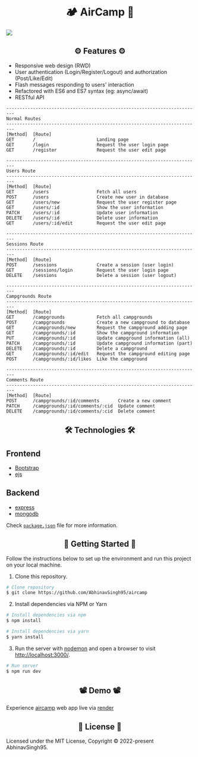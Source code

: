 <div align="center">
  <h1>🏕️ AirCamp 🌲</h1>
</div>

<img src="https://github.com/AbhinavSingh95/aircamp/blob/main/GIF/AirCamp.gif"/>

<div align="center">
  <h2>⚙️ Features ⚙️</h2>
</div>

-   Responsive web design (RWD)
-   User authentication (Login/Register/Logout) and authorization (Post/Like/Edit)
-   Flash messages responding to users' interaction
-   Refactored with ES6 and ES7 syntax (eg: async/await)
-   RESTful API

```
-------------------------------------------------------------------------
Normal Routes
-------------------------------------------------------------------------
[Method]  [Route]
GET       /                       Landing page
GET       /login                  Request the user login page
GET       /register               Request the user edit page

-------------------------------------------------------------------------
Users Route
-------------------------------------------------------------------------
[Method]  [Route]
GET       /users                  Fetch all users
POST      /users                  Create new user in database
GET       /users/new              Request the user register page
GET       /users/:id              Show the user information
PATCH     /users/:id              Update user information
DELETE    /users/:id              Delete user information
GET       /users/:id/edit         Request the user edit page

-------------------------------------------------------------------------
Sessions Route
-------------------------------------------------------------------------
[Method]  [Route]
POST      /sessions               Create a session (user login)
GET       /sessions/login         Request the user login page
DELETE    /sessions               Delete a session (user logout)

-------------------------------------------------------------------------
Campgrounds Route
-------------------------------------------------------------------------
[Method]  [Route]
GET       /campgrounds            Fetch all campgrounds
POST      /campgrounds            Create a new campground to database
GET       /campgrounds/new        Request the campground adding page
GET       /campgrounds/:id        Show the campground information
PUT       /campgrounds/:id        Update campground information (all)
PATCH     /campgrounds/:id        Update campground information (part)
DELETE    /campgrounds/:id        Delete a campground
GET       /campgrounds/:id/edit   Request the campground editing page
POST      /campgrounds/:id/likes  Like the campground

-------------------------------------------------------------------------
Comments Route
-------------------------------------------------------------------------
[Method]  [Route]
POST      /campgrounds/:id/comments       Create a new comment
PATCH     /campgrounds/:id/comments/:cid  Update comment
DELETE    /campgrounds/:id/comments/:cid  Delete comment
```

<div align="center">
  <h2>🛠️ Technologies 🛠️</h2>
</div>

## Frontend

-   [Bootstrap](https://getbootstrap.com/)
-   [ejs](https://ejs.co/)

## Backend

-   [express](https://gulpjs.com/)
-   [mongodb](https://webpack.js.org/concepts/)

Check [`package.json`](https://github.com/AbhinavSingh95/aircamp/blob/main/package.json) file for more information.

<div align="center">
  <h2>🏃 Getting Started 🏃 </h2>
</div>

Follow the instructions below to set up the environment and run this project on your local machine.

1. Clone this repository.

```bash
# Clone repository
$ git clone https://github.com/AbhinavSingh95/aircamp
```

2. Install dependencies via NPM or Yarn

```bash
# Install dependencies via npm
$ npm install

# Install dependencies via yarn
$ yarn install
```

3. Run the server with [nodemon](https://nodemon.io/) and open a browser to visit [http://localhost:3000/](http://localhost:3000/).

```bash
# Run server
$ npm run dev
```

<div align="center">
  <h2>📽️ Demo 📽️ </h2>
</div>

Experience [aircamp](https://aircamp-92p9.onrender.com) web app live via [render](https://render.com/)

<div align="center">
  <h2>📝 License 📝 </h2>
</div>

Licensed under the MIT License, Copyright © 2022-present AbhinavSingh95.
